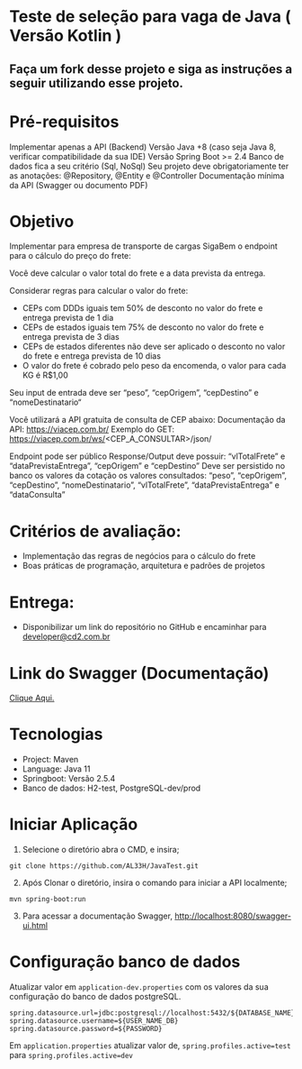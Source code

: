 # Teste de seleção para vaga de Java ( Versão Kotlin )

## Faça um fork desse projeto e siga as instruções a seguir utilizando esse projeto.

# Pré-requisitos

Implementar apenas a API (Backend)
Versão Java +8 (caso seja Java 8, verificar compatibilidade da sua IDE)
Versão Spring Boot >= 2.4
Banco de dados fica a seu critério (Sql, NoSql)
Seu projeto deve obrigatoriamente ter as anotações: @Repository, @Entity e @Controller
Documentação mínima da API (Swagger ou documento PDF)

# Objetivo
Implementar para empresa de transporte de cargas SigaBem o endpoint para o cálculo do preço do frete:

Você deve calcular o valor total do frete e a data prevista da entrega.

Considerar regras para calcular o valor do frete:
 * CEPs com DDDs iguais tem 50% de desconto no valor do frete e entrega prevista de 1 dia
 * CEPs de estados iguais tem 75% de desconto no valor do frete e entrega prevista de 3 dias
 * CEPs de estados diferentes não deve ser aplicado o desconto no valor do frete e entrega prevista de 10 dias
 * O valor do frete é cobrado pelo peso da encomenda, o valor para cada KG é R$1,00

Seu input de entrada deve ser “peso”, “cepOrigem”, “cepDestino” e “nomeDestinatario“

Você utilizará a API gratuita de consulta de CEP abaixo: 
Documentação da API: https://viacep.com.br/
Exemplo do GET: https://viacep.com.br/ws/<CEP_A_CONSULTAR>/json/

Endpoint pode ser público
Response/Output deve possuir: “vlTotalFrete” e “dataPrevistaEntrega”, “cepOrigem” e “cepDestino”
Deve ser persistido no banco os valores da cotação os valores consultados: “peso”, “cepOrigem”, “cepDestino”, “nomeDestinatario”, “vlTotalFrete”, “dataPrevistaEntrega” e “dataConsulta”



# Critérios de avaliação:
 * Implementação das regras de negócios para o cálculo do frete
 * Boas práticas de programação, arquitetura  e padrões de projetos

# Entrega: 
 * Disponibilizar um link do repositório no GitHub e encaminhar para developer@cd2.com.br


# Link do Swagger (Documentação)
<a href="https://app.swaggerhub.com/apis-docs/AL33H/SigaBemJavaTest/1.0.0">Clique Aqui.</a>

# Tecnologias 
- Project: Maven
- Language: Java 11
- Springboot: Versão 2.5.4
- Banco de dados: H2-test, PostgreSQL-dev/prod


# Iniciar Aplicação

1. Selecione o diretório abra o CMD, e insira;

```xsdregexp
git clone https://github.com/AL33H/JavaTest.git
```
2. Após Clonar o diretório, insira o comando para iniciar a API localmente;

```xsdregexp
mvn spring-boot:run 
```

3. Para acessar a documentação Swagger, <a href="http://localhost:8080/swagger-ui.html">http://localhost:8080/swagger-ui.html </a>




# Configuração banco de dados

Atualizar valor em ```application-dev.properties``` com os valores da sua configuração do banco de dados postgreSQL.

```
spring.datasource.url=jdbc:postgresql://localhost:5432/${DATABASE_NAME}
spring.datasource.username=${USER_NAME_DB}
spring.datasource.password=${PASSWORD}
```

Em ```application.properties``` atualizar valor de, ```spring.profiles.active=test``` para ```spring.profiles.active=dev```


